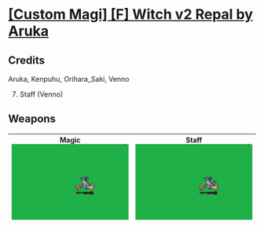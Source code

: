 # [\[Custom Magi\] \[F\] Witch v2 Repal by Aruka](./)
## Credits

Aruka, Kenpuhu, Orihara_Saki, Venno

7. Staff (Venno)

## Weapons

| <b>Magic</b><br/><img alt="Magic animation" src="./6.%20Magic/Magic.gif"/> | <b>Staff</b><br/><img alt="Staff animation" src="./7.%20Staff/Staff.gif"/> |
| :---: | :---: |
